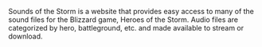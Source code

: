 Sounds of the Storm is a website that provides easy access to many of the sound files for the Blizzard game, Heroes of the Storm. Audio files are categorized by hero, battleground, etc. and made available to stream or download. 
